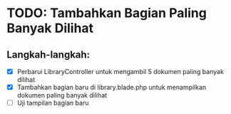 # TODO: Tambahkan Bagian Paling Banyak Dilihat

## Langkah-langkah:
- [x] Perbarui LibraryController untuk mengambil 5 dokumen paling banyak dilihat
- [x] Tambahkan bagian baru di library.blade.php untuk menampilkan dokumen paling banyak dilihat
- [ ] Uji tampilan bagian baru
